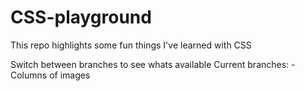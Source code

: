 # CSS-playground
This repo highlights some fun things I've learned with CSS

Switch between branches to see whats available
Current branches:
    -Columns of images